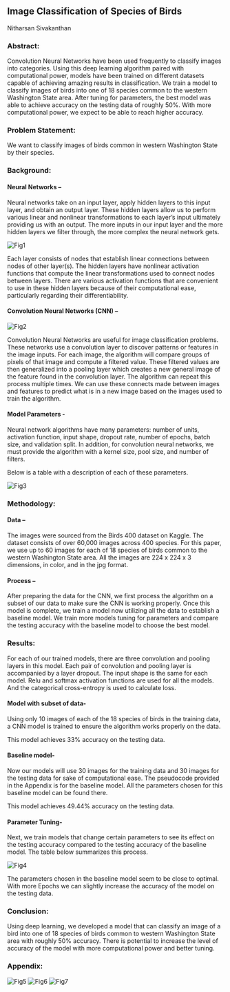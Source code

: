 ## Image Classification of Species of Birds
Nitharsan Sivakanthan

### Abstract:

Convolution Neural Networks have been used frequently to classify images into categories.
Using this deep learning algorithm paired with computational power, models have been trained
on different datasets capable of achieving amazing results in classification. We train a model to
classify images of birds into one of 18 species common to the western Washington State area.
After tuning for parameters, the best model was able to achieve accuracy on the testing data of
roughly 50%. With more computational power, we expect to be able to reach higher accuracy.

### Problem Statement:

We want to classify images of birds common in western Washington State by their species.

### Background:

#### Neural Networks –

Neural networks take on an input layer, apply hidden layers to this input layer, and obtain an
output layer. These hidden layers allow us to perform various linear and nonlinear
transformations to each layer’s input ultimately providing us with an output. The more inputs in
our input layer and the more hidden layers we filter through, the more complex the neural
network gets.

![Fig1](https://raw.githubusercontent.com/nsivakanthan/ML-Research-Papers/main/Figures-Image-Classification-Birds/fig1.JPG 'Fig1')

Each layer consists of nodes that establish linear connections between nodes of other layer(s). The hidden layers have nonlinear activation functions that compute the linear transformations used to connect nodes between layers. There are various activation functions that are convenient to use in these hidden layers because of their computational ease, particularly regarding their differentiability. 

#### Convolution Neural Networks (CNN) –

![Fig2](https://raw.githubusercontent.com/nsivakanthan/ML-Research-Papers/main/Figures-Image-Classification-Birds/fig2.JPG 'Fig2')

Convolution Neural Networks are useful for image classification problems. These networks use
a convolution layer to discover patterns or features in the image inputs. For each image, the
algorithm will compare groups of pixels of that image and compute a filtered value. These
filtered values are then generalized into a pooling layer which creates a new general image of
the feature found in the convolution layer. The algorithm can repeat this process multiple
times. We can use these connects made between images and features to predict what is in a
new image based on the images used to train the algorithm.

#### Model Parameters -

Neural network algorithms have many parameters: number of units, activation function, input
shape, dropout rate, number of epochs, batch size, and validation split. In addition, for
convolution neural networks, we must provide the algorithm with a kernel size, pool size, and
number of filters.

Below is a table with a description of each of these parameters.

![Fig3](https://raw.githubusercontent.com/nsivakanthan/ML-Research-Papers/main/Figures-Image-Classification-Birds/fig3.JPG 'Fig3')

### Methodology:

#### Data –

The images were sourced from the Birds 400 dataset on Kaggle. The dataset consists of over 60,000 images across 400 species. For this paper, we use up to 60 images for each of 18 species of birds common to the western Washington State area. All the images are 224 x 224 x 3 dimensions, in color, and in the jpg format. 

#### Process – 

After preparing the data for the CNN, we first process the algorithm on a subset of our data to make sure the CNN is working properly. Once this model is complete, we train a model now utilizing all the data to establish a baseline model. We train more models tuning for parameters and compare the testing accuracy with the baseline model to choose the best model. 

### Results:

For each of our trained models, there are three convolution and pooling layers in this model. Each pair of convolution and pooling layer is accompanied by a layer dropout. The input shape is the same for each model. Relu and softmax activation functions are used for all the models. And the categorical cross-entropy is used to calculate loss. 

#### Model with subset of data-

Using only 10 images of each of the 18 species of birds in the training data, a CNN model is trained to ensure the algorithm works properly on the data.

This model achieves 33% accuracy on the testing data.

#### Baseline model-

Now our models will use 30 images for the training data and 30 images for the testing data for sake of computational ease. The pseudocode provided in the Appendix is for the baseline model. All the parameters chosen for this baseline model can be found there.

This model achieves 49.44% accuracy on the testing data.

#### Parameter Tuning-

Next, we train models that change certain parameters to see its effect on the testing accuracy compared to the testing accuracy of the baseline model. The table below summarizes this process.

![Fig4](https://raw.githubusercontent.com/nsivakanthan/ML-Research-Papers/main/Figures-Image-Classification-Birds/fig4.JPG 'Fig4')

The parameters chosen in the baseline model seem to be close to optimal. With more Epochs we can slightly increase the accuracy of the model on the testing data. 

### Conclusion:

Using deep learning, we developed a model that can classify an image of a bird into one of 18 species of birds common to western Washington State area with roughly 50% accuracy. There is potential to increase the level of accuracy of the model with more computational power and better tuning. 

### Appendix:

![Fig5](https://raw.githubusercontent.com/nsivakanthan/ML-Research-Papers/main/Figures-Image-Classification-Birds/fig5.JPG 'Fig5')
![Fig6](https://raw.githubusercontent.com/nsivakanthan/ML-Research-Papers/main/Figures-Image-Classification-Birds/fig6.JPG 'Fig6')
![Fig7](https://raw.githubusercontent.com/nsivakanthan/ML-Research-Papers/main/Figures-Image-Classification-Birds/fig7.JPG 'Fig7')

